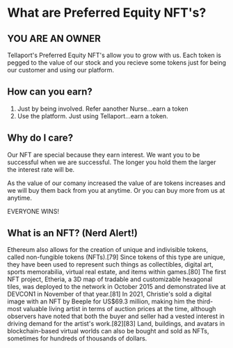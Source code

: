 # What are Preferred Equity NFT's?  

## YOU ARE AN OWNER  

Tellaport's Preferred Equity NFT's allow you to grow with us.  Each token is pegged to the value of our stock and you recieve some tokens just for being our customer and using our platform.  

## How can you earn?  

1. Just by being involved.  Refer aanother Nurse...earn a token
2. Use the platform.  Just using Tellaport...earn a token.  

## Why do I care?

Our NFT are special because they earn interest.  We want you to be successful when we are successful.  The longer you hold them the larger the interest rate will be.

As the value of our comany increased the value of are tokens increases and we will buy them back from you at anytime.  Or you can buy more from us at anytime.

EVERYONE WINS!

## What is an NFT? (Nerd Alert!)

Ethereum also allows for the creation of unique and indivisible tokens, called non-fungible tokens (NFTs).[79] Since tokens of this type are unique, they have been used to represent such things as collectibles, digital art, sports memorabilia, virtual real estate, and items within games.[80] The first NFT project, Etheria, a 3D map of tradable and customizable hexagonal tiles, was deployed to the network in October 2015 and demonstrated live at DEVCON1 in November of that year.[81] In 2021, Christie's sold a digital image with an NFT by Beeple for US$69.3 million, making him the third-most valuable living artist in terms of auction prices at the time, although observers have noted that both the buyer and seller had a vested interest in driving demand for the artist's work.[82][83] Land, buildings, and avatars in blockchain-based virtual worlds can also be bought and sold as NFTs, sometimes for hundreds of thousands of dollars.
